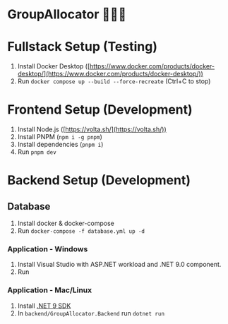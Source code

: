 
# GroupAllocator 🤖🤖🤖

# Fullstack Setup (Testing)

1. Install Docker Desktop ([https://www.docker.com/products/docker-desktop/](https://www.docker.com/products/docker-desktop/))
1. Run `docker compose up --build --force-recreate` (Ctrl+C to stop)

# Frontend Setup (Development)

1. Install Node.js ([https://volta.sh/](https://volta.sh/))
1. Install PNPM (`npm i -g pnpm`)
1. Install dependencies (`pnpm i`)
1. Run `pnpm dev`

# Backend Setup (Development)

## Database

1. Install docker & docker-compose
1. Run `docker-compose -f database.yml up -d`

### Application - Windows

1. Install Visual Studio with ASP.NET workload and .NET 9.0 component.
1. Run


### Application - Mac/Linux

1. Install [.NET 9 SDK](https://dotnet.microsoft.com/en-us/download/dotnet/9.0)
1. In `backend/GroupAllocator.Backend` run `dotnet run`
